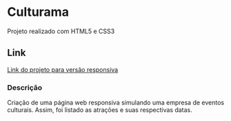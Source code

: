 # Culturama
 Projeto realizado com HTML5 e CSS3

## Link
[Link do projeto para versão responsiva](https://felipesantinho.github.io/Culturama/)

### Descrição
 Criação de uma página web responsiva simulando uma empresa de eventos culturais. Assim, foi listado as atrações e suas respectivas datas.

